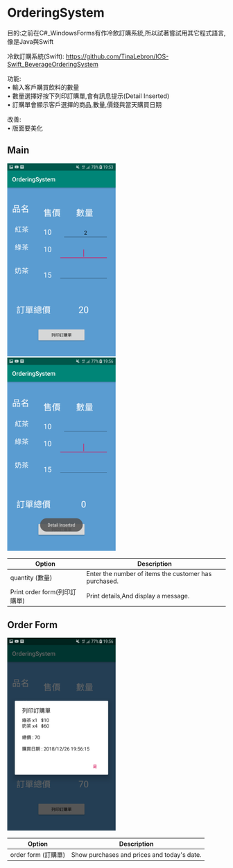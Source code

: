 # OrderingSystem

目的:之前在C#_WindowsForms有作冷飲訂購系統,所以試著嘗試用其它程式語言,像是Java與Swift

冷飲訂購系統(Swift):
https://github.com/TinaLebron/IOS-Swift_BeverageOrderingSystem


功能:  <br>
       • 輸入客戶購買飲料的數量 <br>
       • 數量選擇好按下列印訂購單,會有訊息提示(Detail Inserted) <br>
       • 訂購單會顯示客戶選擇的商品,數量,價錢與當天購買日期 <br>
       
改善: <br>
     • 版面要美化 <br>

## Main 

<img src="https://github.com/TinaLebron/OrderingSystem/blob/master/Screenshot_20181226-195339.png" width="250"  />&nbsp;
<img src="https://github.com/TinaLebron/OrderingSystem/blob/master/Screenshot_20181226-195647.png" width="250"  />

| Option | Description |
| ------ | ----------- |
| quantity (數量)   | Enter the number of items the customer has purchased. |
| Print order form(列印訂購單) | Print details,And display a message. |


## Order Form

<img src="https://github.com/TinaLebron/OrderingSystem/blob/master/Screenshot_20181226-195620.png" width="250"  />

| Option | Description |
| ------ | ----------- |
| order form (訂購單)   | Show purchases and prices and today's date. |
